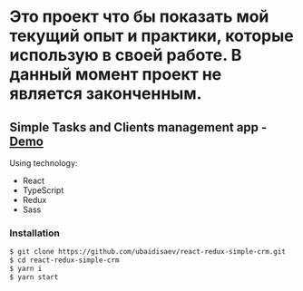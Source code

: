 # Это проект что бы показать мой текущий опыт и практики, которые использую в своей работе. В данный момент проект  не является законченным.

## Simple Tasks and Clients management app  -  [Demo](https://ubaid-react-redux-simple-crm.web.app)

Using technology:

- React
- TypeScript
- Redux
- Sass

### Installation

```sh
$ git clone https://github.com/ubaidisaev/react-redux-simple-crm.git
$ cd react-redux-simple-crm
$ yarn i
$ yarn start
```
